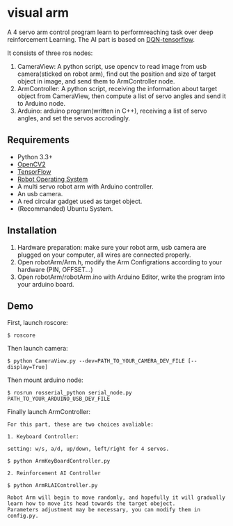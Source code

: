 # visual arm

A 4 servo arm control program learn to performreaching task over deep reinforcement Learning. The AI part is based on [DQN-tensorflow](https://github.com/devsisters/DQN-tensorflow).

It consists of three ros nodes:

1. CameraView: A python script, use opencv to read image from usb camera(sticked on robot arm), find out the position and size of target object in image, and send them to ArmController node.
2. ArmController: A python script, receiving the information about target object from CameraView, then compute a list of servo angles and send it to Arduino node. 
3. Arduino: arduino program(written in C++), receiving a list of servo angles, and set the servos accrodingly.


## Requirements

- Python 3.3+
- [OpenCV2](http://opencv.org/)
- [TensorFlow](https://www.tensorflow.org/)
- [Robot Operating System](http://wiki.ros.org/ROS/Installation)
- A multi servo robot arm with Arduino controller.
- An usb camera.
- A red circular gadget used as target object.
- (Recommanded) Ubuntu System.

## Installation

1. Hardware preparation: make sure your robot arm, usb camera are plugged on your computer, all wires are connected properly.
2. Open robotArm/Arm.h, modify the Arm Configrations according to your hardware (PIN, OFFSET...)
3. Open robotArm/robotArm.ino with Arduino Editor, write the program into your arduino board.

## Demo

First, launch roscore:

    $ roscore

Then launch camera:

    $ python CameraView.py --dev=PATH_TO_YOUR_CAMERA_DEV_FILE [--display=True]

Then mount arduino node:

    $ rosrun rosserial_python serial_node.py PATH_TO_YOUR_ARDUINO_USB_DEV_FILE

Finally launch ArmController:

	For this part, these are two choices avaliable:

	1. Keyboard Controller: 

	setting: w/s, a/d, up/down, left/right for 4 servos.

	$ python ArmKeyBoardController.py

	2. Reinforcement AI Controller

	$ python ArmRLAIController.py

	Robot Arm will begin to move randomly, and hopefully it will gradually learn how to move its head towards the target obeject. 
	Parameters adjustment may be necessary, you can modify them in config.py.

	
